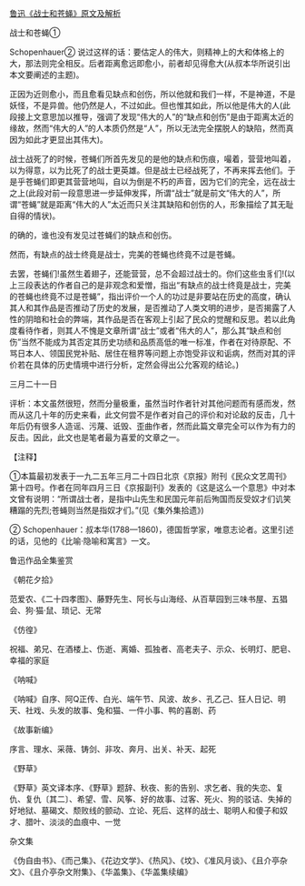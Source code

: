 [鲁迅《战士和苍蝇》原文及解析](https://www.vrrw.net/wx/6652.html)

战士和苍蝇①

Schopenhauer② 说过这样的话：要估定人的伟大，则精神上的大和体格上的大，那法则完全相反。后者距离愈远即愈小，前者却见得愈大(从叔本华所说引出本文要阐述的主题)。

正因为近则愈小，而且愈看见缺点和创伤，所以他就和我们一样，不是神道，不是妖怪，不是异兽。他仍然是人，不过如此。但也惟其如此，所以他是伟大的人(此段接上文意思加以推导，强调了发现“伟大的人”的“缺点和创伤”是由于距离太近的缘故，然而“伟大的人”的人本质仍然是“人”，所以无法完全摆脱人的缺陷，然而真因为如此才更显出其伟大)。



战士战死了的时候，苍蝇们所首先发见的是他的缺点和伤痕，嘬着，营营地叫着，以为得意，以为比死了的战士更英雄。但是战士已经战死了，不再来挥去他们。于是乎苍蝇们即更其营营地叫，自以为倒是不朽的声音，因为它们的完全，远在战士之上(此段对前一段意思进一步延伸发挥，所谓“战士”就是前文“伟大的人”，所谓“苍蝇”就是距离“伟大的人”太近而只关注其缺陷和创伤的人，形象描绘了其无耻自得的情状)。

的确的，谁也没有发见过苍蝇们的缺点和创伤。

然而，有缺点的战士终竟是战士，完美的苍蝇也终竟不过是苍蝇。

去罢，苍蝇们!虽然生着翅子，还能营营，总不会超过战士的。你们这些虫豸们!(以上三段表达的作者自己的是非观念和爱憎，指出“有缺点的战士终竟是战士，完美的苍蝇也终竟不过是苍蝇”，指出评价一个人的功过是非要站在历史的高度，确认其人和其作品是否推动了历史的发展，是否推动了人类文明的进步，是否揭露了人性的阴暗和社会的弊端，其作品是否在客观上引起了民众的觉醒和反思。若以此角度看待作者，则其人不愧是文章所谓“战士”或者“伟大的人”，那么其“缺点和创伤”当然不能成为其否定其历史功绩和品质高低的唯一标准，作者在对待原配、不骂日本人、领国民党补贴、居住在租界等问题上亦饱受非议和诟病，然而对其的评价若在具体的历史情境中进行分析，定然会得出公允客观的结论。)

三月二十一日

评析：本文虽然很短，然而分量极重，虽然当时作者针对其他问题而有感而发，然而从这几十年的历史来看，此文何尝不是作者对自己的评价和对论敌的反击，几十年后仍有很多人造谣、污蔑、诋毁、歪曲作者，然而此篇文章完全可以作为有力的反击。因此，此文也是笔者最为喜爱的文章之一。

【注释】

①本篇最初发表于一九二五年三月二十四日北京《京报》附刊《民众文艺周刊》第十四号。作者在同年四月三日《京报副刊》发表的《这是这么一个意思》中对本文曾有说明：“所谓战士者，是指中山先生和民国元年前后殉国而反受奴才们讥笑糟蹋的先烈;苍蝇则当然是指奴才们。”(见《集外集拾遗》)

② Schopenhauer：叔本华(1788—1860)，德国哲学家，唯意志论者。这里引述的话，见他的《比喻·隐喻和寓言》一文。

鲁迅作品全集鉴赏

《朝花夕拾》

范爱农、《二十四孝图》、藤野先生、阿长与山海经、从百草园到三味书屋、五猖会、狗·猫·鼠、琐记、无常

《仿徨》

祝福、弟兄、在酒楼上、伤逝、离婚、孤独者、高老夫子、示众、长明灯、肥皂、幸福的家庭

《呐喊》

《呐喊》自序、阿Q正传、白光、端午节、风波、故乡、孔乙己、狂人日记、明天、社戏、头发的故事、兔和猫、一件小事、鸭的喜剧、药

《故事新编》

序言、理水、采薇、铸剑、非攻、奔月、出关、补天、起死

《野草》

《野草》英文译本序、《野草》题辞、秋夜、影的告别、求乞者、我的失恋、复仇、复仇〔其二〕、希望、雪、风筝、好的故事、过客、死火、狗的驳诘、失掉的好地狱、墓碣文、颓败线的颤动、立论、死后、这样的战士、聪明人和傻子和奴才、腊叶、淡淡的血痕中、一觉

杂文集

《伪自由书》、《而己集》、《花边文学》、《热风》、《坟》、《准风月谈》、《且介亭杂文》、《且介亭杂文附集》、《华盖集》、《华盖集续编》

